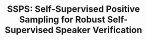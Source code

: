---
title: "SSPS: Self-Supervised Positive Sampling for Robust Self-Supervised Speaker Verification"
authors:
  - "Theo Lepage"
  - "Reda Dehak"
source: "Interspeech 2025"
year: 2025
type: "conference"
resources:
  - name: "Document"
    url: "https://arxiv.org/pdf/2505.14561"
  - name: "Code"
    url: "https://github.com/theolepage/sslsv"
---